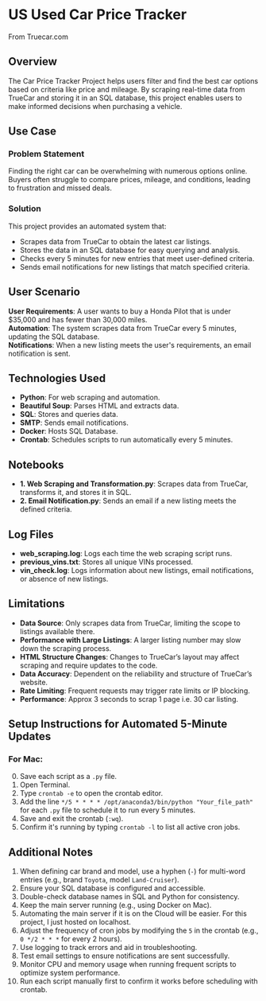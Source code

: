 # US Used Car Price Tracker
From Truecar.com

## Overview
The Car Price Tracker Project helps users filter and find the best car options based on criteria like price and mileage. By scraping real-time data from TrueCar and storing it in an SQL database, this project enables users to make informed decisions when purchasing a vehicle.

## Use Case

### Problem Statement
Finding the right car can be overwhelming with numerous options online. Buyers often struggle to compare prices, mileage, and conditions, leading to frustration and missed deals.

### Solution
This project provides an automated system that:
- Scrapes data from TrueCar to obtain the latest car listings.
- Stores the data in an SQL database for easy querying and analysis.
- Checks every 5 minutes for new entries that meet user-defined criteria.
- Sends email notifications for new listings that match specified criteria.

## User Scenario
**User Requirements**: A user wants to buy a Honda Pilot that is under $35,000 and has fewer than 30,000 miles.  
**Automation**: The system scrapes data from TrueCar every 5 minutes, updating the SQL database.  
**Notifications**: When a new listing meets the user's requirements, an email notification is sent.

## Technologies Used
- **Python**: For web scraping and automation.
- **Beautiful Soup**: Parses HTML and extracts data.
- **SQL**: Stores and queries data.
- **SMTP**: Sends email notifications.
- **Docker**: Hosts SQL Database.
- **Crontab**: Schedules scripts to run automatically every 5 minutes.

## Notebooks
- **1. Web Scraping and Transformation.py**: Scrapes data from TrueCar, transforms it, and stores it in SQL.
- **2. Email Notification.py**: Sends an email if a new listing meets the defined criteria.

## Log Files
- **web_scraping.log**: Logs each time the web scraping script runs.
- **previous_vins.txt**: Stores all unique VINs processed.
- **vin_check.log**: Logs information about new listings, email notifications, or absence of new listings.

## Limitations
- **Data Source**: Only scrapes data from TrueCar, limiting the scope to listings available there.
- **Performance with Large Listings**: A larger listing number may slow down the scraping process.
- **HTML Structure Changes**: Changes to TrueCar’s layout may affect scraping and require updates to the code.
- **Data Accuracy**: Dependent on the reliability and structure of TrueCar’s website.
- **Rate Limiting**: Frequent requests may trigger rate limits or IP blocking.
- **Performance**: Approx 3 seconds to scrap 1 page i.e. 30 car listing.

## Setup Instructions for Automated 5-Minute Updates

### For Mac:
0. Save each script as a `.py` file.
1. Open Terminal.
2. Type `crontab -e` to open the crontab editor.
3. Add the line `*/5 * * * * /opt/anaconda3/bin/python "Your_file_path"` for each `.py` file to schedule it to run every 5 minutes.
4. Save and exit the crontab (`:wq`).
5. Confirm it's running by typing `crontab -l` to list all active cron jobs.

## Additional Notes
1. When defining car brand and model, use a hyphen (`-`) for multi-word entries (e.g., brand `Toyota`, model `Land-Cruiser`).
2. Ensure your SQL database is configured and accessible.
3. Double-check database names in SQL and Python for consistency.
4. Keep the main server running (e.g., using Docker on Mac).
5. Automating the main server if it is on the Cloud will be easier. For this project, I just hosted on localhost.
6. Adjust the frequency of cron jobs by modifying the `5` in the crontab (e.g., `0 */2 * * *` for every 2 hours).
7. Use logging to track errors and aid in troubleshooting.
8. Test email settings to ensure notifications are sent successfully.
9. Monitor CPU and memory usage when running frequent scripts to optimize system performance.
10. Run each script manually first to confirm it works before scheduling with crontab.
